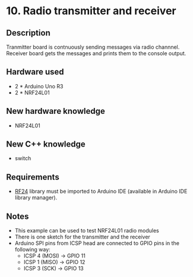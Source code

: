 # 10. Radio transmitter and receiver

## Description
Tranmitter board is contnuously sending messages via radio channnel. Receiver board gets the messages 
and prints them to the console output.

## Hardware used
* 2 * Arduino Uno R3
* 2 * NRF24L01

## New hardware knowledge
* NRF24L01

## New C++ knowledge
* switch

## Requirements
* [RF24](https://github.com/nRF24/RF24) library must be imported to Arduino IDE (available in Arduino IDE library manager).

## Notes
* This example can be used to test NRF24L01 radio modules
* There is one sketch for the transmitter and the receiver
* Arduino SPI pins from ICSP head are connected to GPIO pins in the following way:
  * ICSP 4 (MOSI) -> GPIO 11
  * ICSP 1 (MISO) -> GPIO 12
  * ICSP 3 (SCK) -> GPIO 13 




